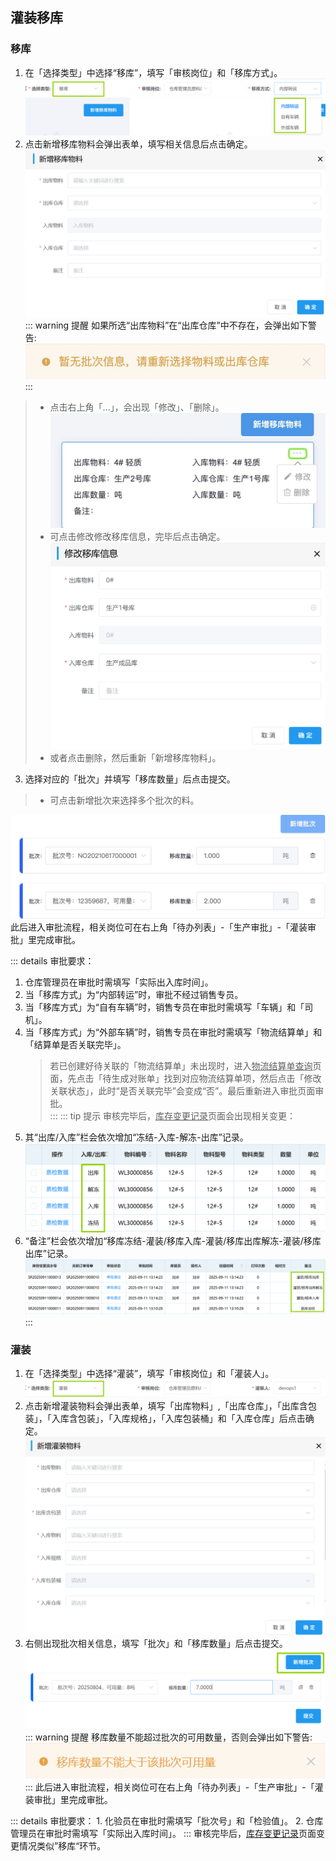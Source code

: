 ## 灌装移库
### 移库
1. 在「选择类型」中选择“移库”，填写「审核岗位」和「移库方式」。
![图片](/images/production/move.png) 
2. 点击<kbd>新增移库物料</kbd>会弹出表单，填写相关信息后点击<kbd>确定</kbd>。  
![图片](/images/production/move1.png) 
::: warning 提醒
如果所选“出库物料”在“出库仓库”中不存在，会弹出如下警告:  
![图片](/images/production/gzyk.jpg)  
:::
>+ 点击右上角「...」，会出现「修改」、「删除」。  
![图片](/images/production/gzyk2.jpg)  
>+ 可点击<kbd>修改</kbd>修改移库信息，完毕后点击<kbd>确定</kbd>。  
![图片](/images/production/cancel1.png)
>+ 或者点击<kbd>删除</kbd>，然后重新「新增移库物料」。  
 

3. 选择对应的「批次」并填写「移库数量」后点击<kbd>提交</kbd>。  
>+ 可点击<kbd>新增批次</kbd>来选择多个批次的料。 
<!-- 移库数量不够时，小bug -->
![图片](/images/production/gzyk3.jpg)  
此后进入审批流程，相关岗位可在右上角「待办列表」-「生产审批」-「灌装审批」里完成审批。  
<ShowImg src="/images/production/sc-gzsp1.png" text="“灌装审批”的审批流程图"/>   

::: details 审批要求：
1. 仓库管理员在审批时需填写「实际出入库时间」。
2. 当「移库方式」为“内部转运”时，审批不经过销售专员。
3. 当「移库方式」为“自有车辆”时，销售专员在审批时需填写「车辆」和「司机」。
4. 当「移库方式」为“外部车辆”时，销售专员在审批时需填写「物流结算单」和「结算单是否关联完毕」。  
    >若已创建好待关联的「物流结算单」未出现时，进入<u>物流结算单查询</u>页面，先点击「待生成对账单」找到对应物流结算单项，然后点击「修改关联状态」，此时“是否关联完毕”会变成“否”。最后重新进入审批页面审批。  
:::
::: tip 提示
审核完毕后，<u>库存变更记录</u>页面会出现相关变更：
1. 其“出库/入库”栏会依次增加“冻结-入库-解冻-出库”记录。
![图片](/images/production/change.png) 
2. “备注”栏会依次增加“移库冻结-灌装/移库入库-灌装/移库出库解冻-灌装/移库出库”记录。 
![图片](/images/production/change1.png) 
:::

### 灌装
1. 在「选择类型」中选择“灌装”，填写「审核岗位」和「灌装人」。
![图片](/images/production/fill.png)  
2. 点击<kbd>新增灌装物料</kbd>会弹出表单，填写「出库物料」,「出库仓库」，「出库含包装」，「入库含包装」，「入库规格」，「入库包装桶」和「入库仓库」后点击<kbd>确定</kbd>。
![图片](/images/production/fill1.png)  
3. 右侧出现批次相关信息，填写「批次」和「移库数量」后点击<kbd>提交</kbd>。 
![图片](/images/production/fill2.png) 
::: warning 提醒
移库数量不能超过批次的可用数量，否则会弹出如下警告:
![图片](/images/production/warn.png) 
:::
此后进入审批流程，相关岗位可在右上角「待办列表」-「生产审批」-「灌装审批」里完成审批。  
<ShowImg src="/images/production/sc-gzsp.png" text="“灌装审批”的审批流程图"/>  
::: details 审批要求：
1. 化验员在审批时需填写「批次号」和「检验值」。
2. 仓库管理员在审批时需填写「实际出入库时间」。 
:::  
<!-- ::: tip 提示 -->
审核完毕后，<u>库存变更记录</u>页面变更情况类似”移库“环节。
<!-- ::: -->
